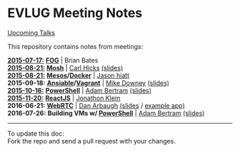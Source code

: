 EVLUG Meeting Notes
===================

[Upcoming Talks][1]  


This repository contains notes from meetings:  

[**2015-07-17:**][2] [**FOG**][3] | Brian Bates  
[**2015-08-21:**][4] [**Mosh**][5] | [Carl Hicks][6] [(slides)][7]  
[**2015-08-21:**][4] **[Mesos][8]/[Docker][9]** | [Jason hiatt][10]  
**2015-09-18:** **[Ansiable][11]/[Vagrant][12]** | [Mike Downey][13] [(slides)][14]  
[**2015-10-16:**][15] **[PowerShell][16]** | [Adam Bertram][17] [(slides)][18]  
[**2015-11-20:**][19] **[ReactJS][20]** | [Jonathon Klem][21]  
**2016-06-21:** **[WebRTC][22]** | [Dan Arbaugh][23] [(slides][24] / [example app)][25]  
**2016-07-26:** **Building VMs w/ [PowerShell][16]** | [Adam Bertram][17] [(slides)][26]

---
To update this doc:  
Fork the repo and send a pull request with your changes.

[1]: https://github.com/EV-LUG/meetings/blob/master/upcoming-talks.md
[2]: https://github.com/EV-LUG/meetings/blob/master/meeting-notes/july-2015.md
[3]: https://www.fogproject.org/
[4]: https://github.com/EV-LUG/meetings/blob/master/meeting-notes/august-2015.md
[5]: https://mosh.mit.edu/  
[6]: https://github.com/hicksca
[7]: https://github.com/EV-LUG/meetings/blob/master/presentations/Carl%20Hicks/mosh.pdf
[8]: https://mesos.apache.org/
[9]: https://www.docker.com/
[10]: https://github.com/jthiatt
[11]: http://www.ansible.com/
[12]: https://www.vagrantup.com/
[13]: https://github.com/mikedowney01
[14]: https://github.com/EV-LUG/meetings/blob/master/presentations/Mike%20Downey/ansibleandvagrant.pdf
[15]: https://github.com/EV-LUG/meetings/blob/master/meeting-notes/october-2015.md
[16]: https://msdn.microsoft.com/en-us/mt173057.aspx
[17]: https://github.com/adbertram
[18]: https://github.com/EV-LUG/meetings/tree/master/presentations/Adam%20Bertram/ATA_Powershell-Linux_v2-2.pdf
[19]: https://github.com/EV-LUG/meetings/blob/master/meeting-notes/november-2015.md
[20]: https://facebook.github.io/react/ 
[21]: https://github.com/jonathonklem
[22]: https://webrtc.org/
[23]: https://github.com/danarbaugh
[24]: https://github.com/EV-LUG/meetings/blob/master/presentations/Dan%20Arbaugh/webrtc-test.pdf
[25]: https://github.com/EV-LUG/webrtc-test
[26]: https://github.com/EV-LUG/meetings/blob/master/presentations/Adam%20Bertram/Azure-VM-Provisioning-with-PowerShell.pdf
